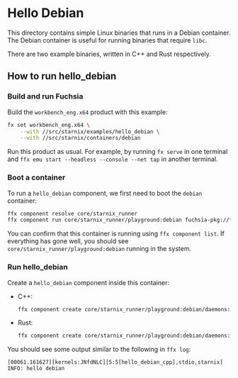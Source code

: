 # Hello Debian

This directory contains simple Linux binaries that runs in a Debian container.
The Debian container is useful for running binaries that require `libc`.

There are two example binaries, written in C++ and Rust respectively.

## How to run hello_debian

### Build and run Fuchsia

Build the `workbench_eng.x64` product with this example:

```sh
fx set workbench_eng.x64 \
    --with //src/starnix/examples/hello_debian \
    --with //src/starnix/containers/debian
```

Run this product as usual. For example, by running `fx serve` in one terminal and
`ffx emu start --headless --console --net tap` in another terminal.

### Boot a container

To run a `hello_debian` component, we first need to boot the `debian` container:

```sh
ffx component resolve core/starnix_runner
ffx component run core/starnix_runner/playground:debian fuchsia-pkg://fuchsia.com/debian#meta/debian_container.cm
```

You can confirm that this container is running using `ffx component list`. If everything
has gone well, you should see `core/starnix_runner/playground:debian` running in
the system.

### Run hello_debian

Create a `hello_debian` component inside this container:

- C++:

    ```sh
    ffx component create core/starnix_runner/playground:debian/daemons:hello_debian fuchsia-pkg://fuchsia.com/hello_debian_cpp#meta/hello_debian_cpp.cm
    ```

- Rust:

    ```sh
    ffx component create core/starnix_runner/playground:debian/daemons:hello_debian fuchsia-pkg://fuchsia.com/hello_debian_rust#meta/hello_debian_rust.cm
    ```

You should see some output similar to the following in `ffx log`:

```
[00061.161627][kernels:JNfdNLC][5:5[hello_debian_cpp],stdio,starnix] INFO: hello debian
```
